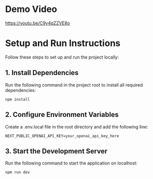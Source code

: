 # Demo Video
https://youtu.be/C9y4qZZVE8o 

# Setup and Run Instructions
Follow these steps to set up and run the project locally:

## 1. Install Dependencies
Run the following command in the project root to install all required dependencies:
```
npm install
```

## 2. Configure Environment Variables
Create a .env.local file in the root directory and add the following line:
```
NEXT_PUBLIC_OPENAI_API_KEY=your_openai_api_key_here
```

## 3. Start the Development Server
Run the following command to start the application on localhost:
```
npm run dev
```
